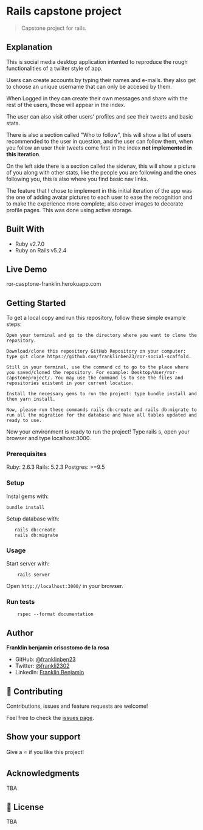 # Rails capstone project

> Capstone project for rails.

## Explanation

This is social media desktop application intented to reproduce the rough functionalities of a twiiter style of app.

Users can create accounts by typing their names and e-mails. they also get to choose an unique username that can only be accesed by them.

When Logged in they can create their own messages and share with the rest of the users, those will appear in the index.

The user can also visit other users' profiles and see their tweets and basic stats.

There is also a section called "Who to follow", this will show a list of users recommended to the user in question, and the user can follow them, when you follow an user their tweets come first in the index **not implemented in this iteration**.

On the left side there is a section called the sidenav, this will show a picture of you along with other stats, like the people you are following and the ones following you, this is also where you find basic nav links.

The feature that I chose to implement in this initial iteration of the app was the one of adding avatar pictures to each user to ease the recognition and to make the experience more complete, also cover images to decorate profile pages. This was done using active storage.

## Built With

- Ruby v2.7.0
- Ruby on Rails v5.2.4

## Live Demo

ror-casptone-franklin.herokuapp.com

## Getting Started

To get a local copy and run this repository, follow these simple example steps:

    Open your terminal and go to the directory where you want to clone the repository.

    Download/clone this repository GitHub Repository on your computer: type git clone https://github.com/franklinben23/ror-social-scaffold.

    Still in your terminal, use the command cd to go to the place where you saved/cloned the repository. For example: Desktop/User/ror-capstoneproject/. You may use the command ls to see the files and repositories existent in your current location.

    Install the necessary gems to run the project: type bundle install and then yarn install.

    Now, please run these commands rails db:create and rails db:migrate to run all the migration for the database and have all tables updated and ready to use.

Now your environment is ready to run the project! Type rails s, open your browser and type localhost:3000.

### Prerequisites

Ruby: 2.6.3
Rails: 5.2.3
Postgres: >=9.5

### Setup

Instal gems with:

```
bundle install
```

Setup database with:

```
   rails db:create
   rails db:migrate
```

### Usage

Start server with:

```
    rails server
```

Open `http://localhost:3000/` in your browser.

### Run tests

```
    rspec --format documentation
```

## Author

**Franklin benjamin crisostomo de la rosa**

- GitHub: [@franklinben23](https://github.com/franklinben23)
- Twitter: [@frankli2302](https://twitter.com/Frankli2302)
- LinkedIn: [Franklin Benjamin](https://www.linkedin.com/in/franklinbenjamin/)

## 🤝 Contributing

Contributions, issues and feature requests are welcome!

Feel free to check the [issues page](issues/).

## Show your support

Give a ⭐️ if you like this project!

## Acknowledgments

TBA

## 📝 License

TBA

